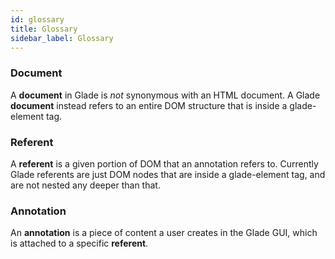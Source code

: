 ```yaml
---
id: glossary
title: Glossary
sidebar_label: Glossary
---
```


### Document

A **document** in Glade is _not_ synonymous with an HTML document. A Glade **document** instead refers to an entire DOM structure that is inside a glade-element tag.

### Referent

A **referent** is a given portion of DOM that an annotation refers to. Currently Glade referents are just DOM nodes that are inside a glade-element tag, and are not nested any deeper than that.

### Annotation

An **annotation** is a piece of content a user creates in the Glade GUI, which is attached to a specific **referent**.
